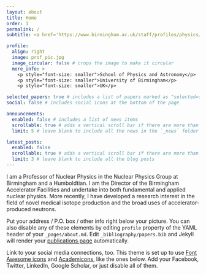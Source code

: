 ```yaml
---
layout: about
title: Home
order: 1
permalink: /
subtitle: <a href='https://www.birmingham.ac.uk/staff/profiles/physics/wheldon-carl'>School of Physics and Astronomy, University of Birmingham</a>

profile:
  align: right
  image: prof_pic.jpg
  image_circular: false # crops the image to make it circular
  more_info: >
    <p style="font-size: smaller">School of Physics and Astronomy</p>
    <p style="font-size: smaller">University of Birmingham</p>
    <p style="font-size: smaller">UK</p>

selected_papers: true # includes a list of papers marked as "selected={true}"
social: false # includes social icons at the bottom of the page

announcements:
  enabled: false # includes a list of news items
  scrollable: true # adds a vertical scroll bar if there are more than 3 news items
  limit: 5 # leave blank to include all the news in the `_news` folder

latest_posts:
  enabled: false
  scrollable: true # adds a vertical scroll bar if there are more than 3 new posts items
  limit: 3 # leave blank to include all the blog posts
---
```


I am a Professor of Nuclear Physics in the Nuclear Physics Group at Birmingham and a Humboldtian. I am the Director of the Birmingham Accelerator Facilities and undertake into both fundamental and applied nuclear physics. More recently, I have developed a research interest in the field of novel medical isotope production and the broad uses of accelerator-produced neutrons.

Put your address / P.O. box / other info right below your picture. You can also disable any of these elements by editing `profile` property of the YAML header of your `_pages/about.md`. Edit `_bibliography/papers.bib` and Jekyll will render your [publications page](/al-folio/publications/) automatically.

Link to your social media connections, too. This theme is set up to use [Font Awesome icons](https://fontawesome.com/) and [Academicons](https://jpswalsh.github.io/academicons/), like the ones below. Add your Facebook, Twitter, LinkedIn, Google Scholar, or just disable all of them.
